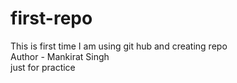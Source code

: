 # first-repo
This is first time I am using git hub and creating repo
<br>
Author - Mankirat Singh
<br>
just for practice
